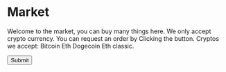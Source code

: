 <!DOCTYPE html>
<html>
<body>

<h1>Market</h1>
<p>Welcome to the market, you can buy many things here.
 We only accept crypto currency. You can request an order by
Clicking the button.
Cryptos we accept:
Bitcoin
Eth
Dogecoin
Eth classic.
</p>
</body>
</html>

<html>
<body>
  <a href="https://marketforum.boards.net/">  
    <input type="submit"/>  
  </a>
</body>
</html>
